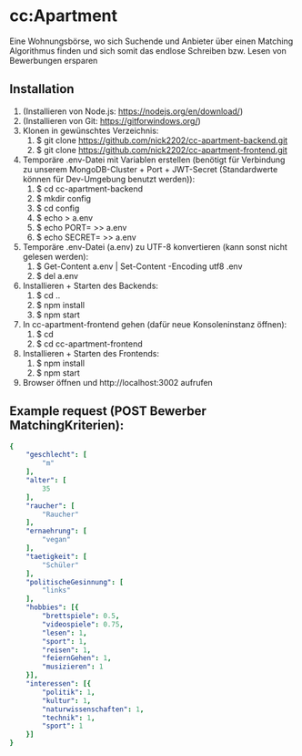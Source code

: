 # cc:Apartment
Eine Wohnungsbörse, wo sich Suchende und Anbieter über einen Matching Algorithmus finden und sich somit das endlose Schreiben bzw. Lesen von Bewerbungen ersparen

## Installation
1. (Installieren von Node.js: https://nodejs.org/en/download/)
2. (Installieren von Git: https://gitforwindows.org/)
3. Klonen in gewünschtes Verzeichnis:
    1. $ git clone https://github.com/nick2202/cc-apartment-backend.git
    2. $ git clone https://github.com/nick2202/cc-apartment-frontend.git
4. Temporäre .env-Datei mit Variablen erstellen (benötigt für Verbindung zu unserem MongoDB-Cluster + Port + JWT-Secret (Standardwerte können für Dev-Umgebung benutzt werden)):
    1. $ cd cc-apartment-backend
    2. $ mkdir config
    3. $ cd config
    4. $ echo <url to your MongoDB> > a.env
    5. $ echo PORT=<your backend port> >> a.env
    6. $ echo SECRET=<your JWT secret> >> a.env
5. Temporäre .env-Datei (a.env) zu UTF-8 konvertieren (kann sonst nicht gelesen werden):
    1. $ Get-Content a.env | Set-Content -Encoding utf8 .env
    2. $ del a.env
6. Installieren + Starten des Backends:
    1. $ cd ..
    2. $ npm install
    3. $ npm start
7. In cc-apartment-frontend gehen (dafür neue Konsoleninstanz öffnen):
    1. $ cd <Verzeichnis mit Projekten>
    2. $ cd cc-apartment-frontend
8. Installieren + Starten des Frontends:
    1. $ npm install
    1. $ npm start
9. Browser öffnen und http://localhost:3002 aufrufen

    

## Example request (POST Bewerber MatchingKriterien):
```yaml
{
    "geschlecht": [
        "m"
    ],
    "alter": [
        35
    ],
    "raucher": [
        "Raucher"
    ],
    "ernaehrung": [
        "vegan"
    ],
    "taetigkeit": [
        "Schüler"
    ],
    "politischeGesinnung": [
        "links"
    ],
    "hobbies": [{
        "brettspiele": 0.5,
        "videospiele": 0.75,
        "lesen": 1,
        "sport": 1,
        "reisen": 1,
        "feiernGehen": 1,
        "musizieren": 1
    }],
    "interessen": [{
        "politik": 1,
        "kultur": 1,
        "naturwissenschaften": 1,
        "technik": 1,
        "sport": 1
    }]
}
```
